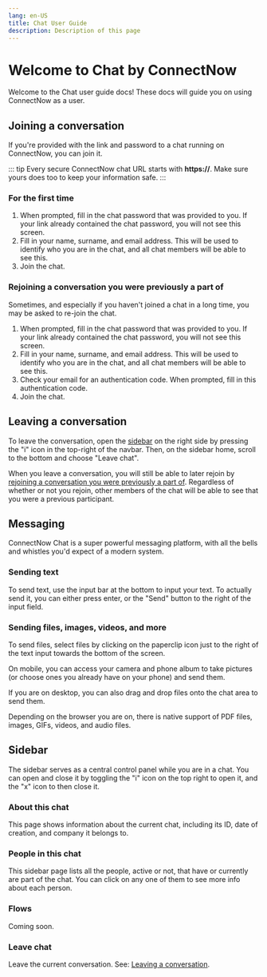 ```yaml
---
lang: en-US
title: Chat User Guide
description: Description of this page
---
```

# Welcome to Chat by ConnectNow
Welcome to the Chat user guide docs! These docs will guide you on using ConnectNow as a user.

## Joining a conversation

If you're provided with the link and password to a chat running on ConnectNow, you can join it.

::: tip
Every secure ConnectNow chat URL starts with **https://**. Make sure yours does too to keep your information safe.
:::

### For the first time

1. When prompted, fill in the chat password that was provided to you. If your link already contained the chat password, you will not see this screen.
2. Fill in your name, surname, and email address. This will be used to identify who you are in the chat, and all chat members will be able to see this.
3. Join the chat.

### Rejoining a conversation you were previously a part of

Sometimes, and especially if you haven't joined a chat in a long time, you may be asked to re-join the chat.

1. When prompted, fill in the chat password that was provided to you. If your link already contained the chat password, you will not see this screen.
2. Fill in your name, surname, and email address. This will be used to identify who you are in the chat, and all chat members will be able to see this.
3. Check your email for an authentication code. When prompted, fill in this authentication code.
4. Join the chat.

## Leaving a conversation

To leave the conversation, open the [sidebar](#sidebar) on the right side by pressing the "i" icon in the top-right of the navbar. Then, on the sidebar home, scroll to the bottom and choose "Leave chat".

When you leave a conversation, you will still be able to later rejoin by [rejoining a conversation you were previously a part of](#rejoining-a-conversation-you-were-previously-a-part-of). Regardless of whether or not you rejoin, other members of the chat will be able to see that you were a previous participant.

## Messaging

ConnectNow Chat is a super powerful messaging platform, with all the bells and whistles you'd expect of a modern system.

### Sending text

To send text, use the input bar at the bottom to input your text. To actually send it, you can either press enter, or the "Send" button to the right of the input field.

### Sending files, images, videos, and more

To send files, select files by clicking on the paperclip icon just to the right of the text input towards the bottom of the screen.

On mobile, you can access your camera and phone album to take pictures (or choose ones you already have on your phone) and send them.

If you are on desktop, you can also drag and drop files onto the chat area to send them.

Depending on the browser you are on, there is native support of PDF files, images, GIFs, videos, and audio files.

## Sidebar

The sidebar serves as a central control panel while you are in a chat. You can open and close it by toggling the "i" icon on the top right to open it, and the "x" icon to then close it.

### About this chat

This page shows information about the current chat, including its ID, date of creation, and company it belongs to.

### People in this chat

This sidebar page lists all the people, active or not, that have or currently are part of the chat. You can click on any one of them to see more info about each person.

### Flows

Coming soon.

### Leave chat

Leave the current conversation. See: [Leaving a conversation](#leaving-a-conversation).